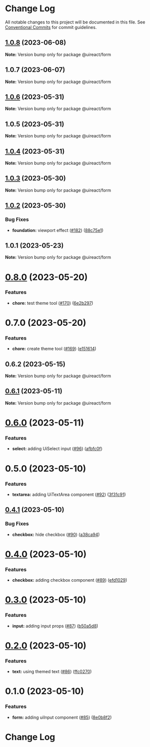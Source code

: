 # Change Log

All notable changes to this project will be documented in this file.
See [Conventional Commits](https://conventionalcommits.org) for commit guidelines.

## [1.0.8](https://github.com/inavac182/ui-react/compare/@uireact/form@1.0.7...@uireact/form@1.0.8) (2023-06-08)

**Note:** Version bump only for package @uireact/form





## 1.0.7 (2023-06-07)

**Note:** Version bump only for package @uireact/form





## [1.0.6](https://github.com/inavac182/ui-react/compare/@uireact/form@1.0.5...@uireact/form@1.0.6) (2023-05-31)

**Note:** Version bump only for package @uireact/form





## 1.0.5 (2023-05-31)

**Note:** Version bump only for package @uireact/form





## [1.0.4](https://github.com/inavac182/ui-react/compare/@uireact/form@1.0.3...@uireact/form@1.0.4) (2023-05-31)

**Note:** Version bump only for package @uireact/form





## [1.0.3](https://github.com/inavac182/ui-react/compare/@uireact/form@1.0.2...@uireact/form@1.0.3) (2023-05-30)

**Note:** Version bump only for package @uireact/form





## [1.0.2](https://github.com/inavac182/ui-react/compare/@uireact/form@1.0.1...@uireact/form@1.0.2) (2023-05-30)


### Bug Fixes

* **foundation:** viewport effect ([#182](https://github.com/inavac182/ui-react/issues/182)) ([88c75e1](https://github.com/inavac182/ui-react/commit/88c75e16a532d613017bafc53d208a9fd3a2c836))





## 1.0.1 (2023-05-23)

**Note:** Version bump only for package @uireact/form





# [0.8.0](https://github.com/inavac182/ui-react/compare/@uireact/form@0.7.0...@uireact/form@0.8.0) (2023-05-20)


### Features

* **chore:** test theme tool ([#170](https://github.com/inavac182/ui-react/issues/170)) ([6e2b297](https://github.com/inavac182/ui-react/commit/6e2b297b71d96cda928c2b38ef91b3ab1debbedc))





# 0.7.0 (2023-05-20)


### Features

* **chore:** create theme tool ([#169](https://github.com/inavac182/ui-react/issues/169)) ([e151614](https://github.com/inavac182/ui-react/commit/e15161418c5210188e655f304a014327ad187b46))





## 0.6.2 (2023-05-15)

**Note:** Version bump only for package @uireact/form





## [0.6.1](https://github.com/inavac182/ui-react/compare/@uireact/form@0.6.0...@uireact/form@0.6.1) (2023-05-11)

**Note:** Version bump only for package @uireact/form





# [0.6.0](https://github.com/inavac182/ui-react/compare/@uireact/form@0.5.0...@uireact/form@0.6.0) (2023-05-11)


### Features

* **select:** adding UiSelect input ([#96](https://github.com/inavac182/ui-react/issues/96)) ([afbfc0f](https://github.com/inavac182/ui-react/commit/afbfc0f70d990fc67cecb19402c04a7f98c5acb1))





# 0.5.0 (2023-05-10)


### Features

* **textarea:** adding UiTextArea component ([#92](https://github.com/inavac182/ui-react/issues/92)) ([3f31c91](https://github.com/inavac182/ui-react/commit/3f31c917f101b5451fa9aea9c99a453b1a3265af))





## [0.4.1](https://github.com/inavac182/ui-react/compare/@uireact/form@0.4.0...@uireact/form@0.4.1) (2023-05-10)


### Bug Fixes

* **checkbox:** hide checkbox ([#90](https://github.com/inavac182/ui-react/issues/90)) ([a38ca94](https://github.com/inavac182/ui-react/commit/a38ca947ad3d072fff26efead42faac582a8ba6c))





# [0.4.0](https://github.com/inavac182/ui-react/compare/@uireact/form@0.3.0...@uireact/form@0.4.0) (2023-05-10)


### Features

* **checkbox:** adding checkbox component ([#89](https://github.com/inavac182/ui-react/issues/89)) ([efd1029](https://github.com/inavac182/ui-react/commit/efd102967624ef974dafa534fafdfda9da1dbf57))





# [0.3.0](https://github.com/inavac182/ui-react/compare/@uireact/form@0.2.0...@uireact/form@0.3.0) (2023-05-10)


### Features

* **input:** adding input props ([#87](https://github.com/inavac182/ui-react/issues/87)) ([b50a5d8](https://github.com/inavac182/ui-react/commit/b50a5d858ac72262ff5732c6c9f261760ae41b77))





# [0.2.0](https://github.com/inavac182/ui-react/compare/@uireact/form@0.1.0...@uireact/form@0.2.0) (2023-05-10)


### Features

* **text:** using themed text ([#86](https://github.com/inavac182/ui-react/issues/86)) ([ffc0270](https://github.com/inavac182/ui-react/commit/ffc0270906cbb2c86723098913bd40aba724fe69))





# 0.1.0 (2023-05-10)


### Features

* **form:** adding uiInput component ([#85](https://github.com/inavac182/ui-react/issues/85)) ([8e0b8f2](https://github.com/inavac182/ui-react/commit/8e0b8f2847d2169a939926220e6fbce137b4e4c7))





# Change Log
